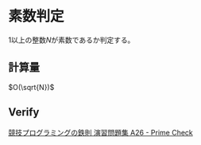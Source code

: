 # 素数判定
$1$以上の整数$N$が素数であるか判定する。

## 計算量
$O(\sqrt{N})$

## Verify
[競技プログラミングの鉄則 演習問題集 A26 - Prime Check](https://atcoder.jp/contests/tessoku-book/submissions/44206828)
